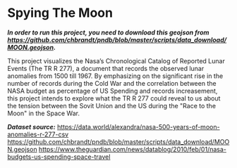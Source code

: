 # Spying The Moon

***In order to run this project, you need to download this geojson from https://github.com/chbrandt/pndb/blob/master/scripts/data_download/MOON.geojson.***

This project visualizes the Nasa’s Chronological Catalog of Reported Lunar Events (The TR R 277), a document that records the observed lunar anomalies from 1500 till 1967. By emphasizing on the significant rise in the number of records during the Cold War and the correlation between the NASA budget as percentage of US Spending and records increasement, this project intends to explore what the TR R 277 could reveal to us about the tension between the Sovit Union and the US during the "Race to the Moon" in the Space War.

***Dataset source:***
https://data.world/alexandra/nasa-500-years-of-moon-anomalies-r-277-csv
https://github.com/chbrandt/pndb/blob/master/scripts/data_download/MOON.geojson
https://www.theguardian.com/news/datablog/2010/feb/01/nasa-budgets-us-spending-space-travel
